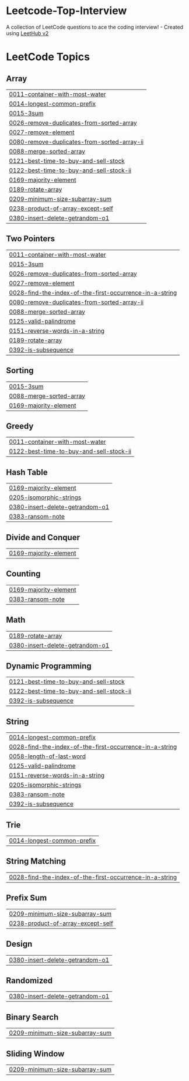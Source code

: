 # Leetcode-Top-Interview
A collection of LeetCode questions to ace the coding interview! - Created using [LeetHub v2](https://github.com/arunbhardwaj/LeetHub-2.0)

<!---LeetCode Topics Start-->
# LeetCode Topics
## Array
|  |
| ------- |
| [0011-container-with-most-water](https://github.com/damlaSub/Leetcode-Top-Interview/tree/master/0011-container-with-most-water) |
| [0014-longest-common-prefix](https://github.com/damlaSub/Leetcode-Top-Interview/tree/master/0014-longest-common-prefix) |
| [0015-3sum](https://github.com/damlaSub/Leetcode-Top-Interview/tree/master/0015-3sum) |
| [0026-remove-duplicates-from-sorted-array](https://github.com/damlaSub/Leetcode-Top-Interview/tree/master/0026-remove-duplicates-from-sorted-array) |
| [0027-remove-element](https://github.com/damlaSub/Leetcode-Top-Interview/tree/master/0027-remove-element) |
| [0080-remove-duplicates-from-sorted-array-ii](https://github.com/damlaSub/Leetcode-Top-Interview/tree/master/0080-remove-duplicates-from-sorted-array-ii) |
| [0088-merge-sorted-array](https://github.com/damlaSub/Leetcode-Top-Interview/tree/master/0088-merge-sorted-array) |
| [0121-best-time-to-buy-and-sell-stock](https://github.com/damlaSub/Leetcode-Top-Interview/tree/master/0121-best-time-to-buy-and-sell-stock) |
| [0122-best-time-to-buy-and-sell-stock-ii](https://github.com/damlaSub/Leetcode-Top-Interview/tree/master/0122-best-time-to-buy-and-sell-stock-ii) |
| [0169-majority-element](https://github.com/damlaSub/Leetcode-Top-Interview/tree/master/0169-majority-element) |
| [0189-rotate-array](https://github.com/damlaSub/Leetcode-Top-Interview/tree/master/0189-rotate-array) |
| [0209-minimum-size-subarray-sum](https://github.com/damlaSub/Leetcode-Top-Interview/tree/master/0209-minimum-size-subarray-sum) |
| [0238-product-of-array-except-self](https://github.com/damlaSub/Leetcode-Top-Interview/tree/master/0238-product-of-array-except-self) |
| [0380-insert-delete-getrandom-o1](https://github.com/damlaSub/Leetcode-Top-Interview/tree/master/0380-insert-delete-getrandom-o1) |
## Two Pointers
|  |
| ------- |
| [0011-container-with-most-water](https://github.com/damlaSub/Leetcode-Top-Interview/tree/master/0011-container-with-most-water) |
| [0015-3sum](https://github.com/damlaSub/Leetcode-Top-Interview/tree/master/0015-3sum) |
| [0026-remove-duplicates-from-sorted-array](https://github.com/damlaSub/Leetcode-Top-Interview/tree/master/0026-remove-duplicates-from-sorted-array) |
| [0027-remove-element](https://github.com/damlaSub/Leetcode-Top-Interview/tree/master/0027-remove-element) |
| [0028-find-the-index-of-the-first-occurrence-in-a-string](https://github.com/damlaSub/Leetcode-Top-Interview/tree/master/0028-find-the-index-of-the-first-occurrence-in-a-string) |
| [0080-remove-duplicates-from-sorted-array-ii](https://github.com/damlaSub/Leetcode-Top-Interview/tree/master/0080-remove-duplicates-from-sorted-array-ii) |
| [0088-merge-sorted-array](https://github.com/damlaSub/Leetcode-Top-Interview/tree/master/0088-merge-sorted-array) |
| [0125-valid-palindrome](https://github.com/damlaSub/Leetcode-Top-Interview/tree/master/0125-valid-palindrome) |
| [0151-reverse-words-in-a-string](https://github.com/damlaSub/Leetcode-Top-Interview/tree/master/0151-reverse-words-in-a-string) |
| [0189-rotate-array](https://github.com/damlaSub/Leetcode-Top-Interview/tree/master/0189-rotate-array) |
| [0392-is-subsequence](https://github.com/damlaSub/Leetcode-Top-Interview/tree/master/0392-is-subsequence) |
## Sorting
|  |
| ------- |
| [0015-3sum](https://github.com/damlaSub/Leetcode-Top-Interview/tree/master/0015-3sum) |
| [0088-merge-sorted-array](https://github.com/damlaSub/Leetcode-Top-Interview/tree/master/0088-merge-sorted-array) |
| [0169-majority-element](https://github.com/damlaSub/Leetcode-Top-Interview/tree/master/0169-majority-element) |
## Greedy
|  |
| ------- |
| [0011-container-with-most-water](https://github.com/damlaSub/Leetcode-Top-Interview/tree/master/0011-container-with-most-water) |
| [0122-best-time-to-buy-and-sell-stock-ii](https://github.com/damlaSub/Leetcode-Top-Interview/tree/master/0122-best-time-to-buy-and-sell-stock-ii) |
## Hash Table
|  |
| ------- |
| [0169-majority-element](https://github.com/damlaSub/Leetcode-Top-Interview/tree/master/0169-majority-element) |
| [0205-isomorphic-strings](https://github.com/damlaSub/Leetcode-Top-Interview/tree/master/0205-isomorphic-strings) |
| [0380-insert-delete-getrandom-o1](https://github.com/damlaSub/Leetcode-Top-Interview/tree/master/0380-insert-delete-getrandom-o1) |
| [0383-ransom-note](https://github.com/damlaSub/Leetcode-Top-Interview/tree/master/0383-ransom-note) |
## Divide and Conquer
|  |
| ------- |
| [0169-majority-element](https://github.com/damlaSub/Leetcode-Top-Interview/tree/master/0169-majority-element) |
## Counting
|  |
| ------- |
| [0169-majority-element](https://github.com/damlaSub/Leetcode-Top-Interview/tree/master/0169-majority-element) |
| [0383-ransom-note](https://github.com/damlaSub/Leetcode-Top-Interview/tree/master/0383-ransom-note) |
## Math
|  |
| ------- |
| [0189-rotate-array](https://github.com/damlaSub/Leetcode-Top-Interview/tree/master/0189-rotate-array) |
| [0380-insert-delete-getrandom-o1](https://github.com/damlaSub/Leetcode-Top-Interview/tree/master/0380-insert-delete-getrandom-o1) |
## Dynamic Programming
|  |
| ------- |
| [0121-best-time-to-buy-and-sell-stock](https://github.com/damlaSub/Leetcode-Top-Interview/tree/master/0121-best-time-to-buy-and-sell-stock) |
| [0122-best-time-to-buy-and-sell-stock-ii](https://github.com/damlaSub/Leetcode-Top-Interview/tree/master/0122-best-time-to-buy-and-sell-stock-ii) |
| [0392-is-subsequence](https://github.com/damlaSub/Leetcode-Top-Interview/tree/master/0392-is-subsequence) |
## String
|  |
| ------- |
| [0014-longest-common-prefix](https://github.com/damlaSub/Leetcode-Top-Interview/tree/master/0014-longest-common-prefix) |
| [0028-find-the-index-of-the-first-occurrence-in-a-string](https://github.com/damlaSub/Leetcode-Top-Interview/tree/master/0028-find-the-index-of-the-first-occurrence-in-a-string) |
| [0058-length-of-last-word](https://github.com/damlaSub/Leetcode-Top-Interview/tree/master/0058-length-of-last-word) |
| [0125-valid-palindrome](https://github.com/damlaSub/Leetcode-Top-Interview/tree/master/0125-valid-palindrome) |
| [0151-reverse-words-in-a-string](https://github.com/damlaSub/Leetcode-Top-Interview/tree/master/0151-reverse-words-in-a-string) |
| [0205-isomorphic-strings](https://github.com/damlaSub/Leetcode-Top-Interview/tree/master/0205-isomorphic-strings) |
| [0383-ransom-note](https://github.com/damlaSub/Leetcode-Top-Interview/tree/master/0383-ransom-note) |
| [0392-is-subsequence](https://github.com/damlaSub/Leetcode-Top-Interview/tree/master/0392-is-subsequence) |
## Trie
|  |
| ------- |
| [0014-longest-common-prefix](https://github.com/damlaSub/Leetcode-Top-Interview/tree/master/0014-longest-common-prefix) |
## String Matching
|  |
| ------- |
| [0028-find-the-index-of-the-first-occurrence-in-a-string](https://github.com/damlaSub/Leetcode-Top-Interview/tree/master/0028-find-the-index-of-the-first-occurrence-in-a-string) |
## Prefix Sum
|  |
| ------- |
| [0209-minimum-size-subarray-sum](https://github.com/damlaSub/Leetcode-Top-Interview/tree/master/0209-minimum-size-subarray-sum) |
| [0238-product-of-array-except-self](https://github.com/damlaSub/Leetcode-Top-Interview/tree/master/0238-product-of-array-except-self) |
## Design
|  |
| ------- |
| [0380-insert-delete-getrandom-o1](https://github.com/damlaSub/Leetcode-Top-Interview/tree/master/0380-insert-delete-getrandom-o1) |
## Randomized
|  |
| ------- |
| [0380-insert-delete-getrandom-o1](https://github.com/damlaSub/Leetcode-Top-Interview/tree/master/0380-insert-delete-getrandom-o1) |
## Binary Search
|  |
| ------- |
| [0209-minimum-size-subarray-sum](https://github.com/damlaSub/Leetcode-Top-Interview/tree/master/0209-minimum-size-subarray-sum) |
## Sliding Window
|  |
| ------- |
| [0209-minimum-size-subarray-sum](https://github.com/damlaSub/Leetcode-Top-Interview/tree/master/0209-minimum-size-subarray-sum) |
<!---LeetCode Topics End-->